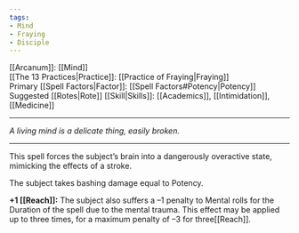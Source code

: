 ```yaml
---
tags:
- Mind
- Fraying
- Disciple
---
```


[[Arcanum]]: [[Mind]]\
[[The 13 Practices|Practice]]: [[Practice of Fraying|Fraying]]\
Primary [[Spell Factors|Factor]]: [[Spell Factors#Potency|Potency]]\
Suggested [[Rotes|Rote]] [[Skill|Skills]]: [[Academics]], [[Intimidation]], [[Medicine]]

---

_A living mind is a delicate thing, easily broken._

---

This spell forces the subject’s brain into a dangerously overactive state, mimicking the effects of a stroke.

The subject takes bashing damage equal to Potency.

**+1 [[Reach]]:** The subject also suffers a –1 penalty to Mental rolls for the Duration of the spell due to the mental trauma. This effect may be applied up to three times, for a maximum penalty of –3 for three[[Reach]].